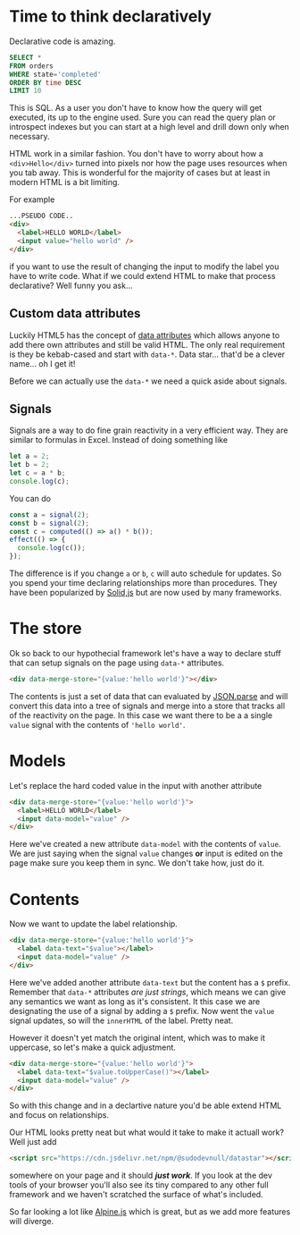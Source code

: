 # Time to think declaratively

Declarative code is amazing.

```sql
SELECT *
FROM orders
WHERE state='completed'
ORDER BY time DESC
LIMIT 10
```

This is SQL. As a user you don't have to know how the query will get executed, its up to the engine used. Sure you can read the query plan or introspect indexes but you can start at a high level and drill down only when necessary.

HTML work in a similar fashion. You don't have to worry about how a `<div>Hello</div>` turned into pixels nor how the page uses resources when you tab away. This is wonderful for the majority of cases but at least in modern HTML is a bit limiting.

For example

```html
...PSEUDO CODE..
<div>
  <label>HELLO WORLD</label>
  <input value="hello world" />
</div>
```

if you want to use the result of changing the input to modify the label you have to write code. What if we could extend HTML to make that process declarative? Well funny you ask...

## Custom data attributes

Luckily HTML5 has the concept of [data attributes](https://developer.mozilla.org/en-US/docs/Learn/HTML/Howto/Use_data_attributes) which allows anyone to add there own attributes and still be valid HTML. The only real requirement is they be kebab-cased and start with `data-*`. Data star... that'd be a clever name... oh I get it!

Before we can actually use the `data-*` we need a quick aside about signals.

## Signals

Signals are a way to do fine grain reactivity in a very efficient way. They are similar to formulas in Excel. Instead of doing something like

```js
let a = 2;
let b = 2;
let c = a * b;
console.log(c);
```

You can do

```js
const a = signal(2);
const b = signal(2);
const c = computed(() => a() * b());
effect(() => {
  console.log(c());
});
```

The difference is if you change `a` or `b`, `c` will auto schedule for updates. So you spend your time declaring relationships more than procedures. They have been popularized by [Solid,js](https://www.solidjs.com/) but are now used by many frameworks.

# The store

Ok so back to our hypothecial framework let's have a way to declare stuff that can setup signals on the page using `data-*` attributes.

```html
<div data-merge-store="{value:'hello world'}"></div>
```

The contents is just a set of data that can evaluated by [JSON.parse](https://developer.mozilla.org/en-US/docs/Web/JavaScript/Reference/Global_Objects/JSON/parse) and will convert this data into a tree of signals and merge into a store that tracks all of the reactivity on the page. In this case we want there to be a a single `value` signal with the contents of `'hello world'`.

# Models

Let's replace the hard coded value in the input with another attribute

```html
<div data-merge-store="{value:'hello world'}">
  <label>HELLO WORLD</label>
  <input data-model="value" />
</div>
```

Here we've created a new attribute `data-model` with the contents of `value`. We are just saying when the signal `value` changes **or** input is edited on the page make sure you keep them in sync. We don't take how, just do it.

# Contents

Now we want to update the label relationship.

```html
<div data-merge-store="{value:'hello world'}">
  <label data-text="$value"></label>
  <input data-model="value" />
</div>
```

Here we've added another attribute `data-text` but the content has a `$` prefix. Remember that `data-*` attributes _are just strings_, which means we can give any semantics we want as long as it's consistent. It this case we are designating the use of a signal by adding a `$` prefix. Now went the `value` signal updates, so will the `innerHTML` of the label. Pretty neat.

However it doesn't yet match the original intent, which was to make it uppercase, so let's make a quick adjustment.

```html
<div data-merge-store="{value:'hello world'}">
  <label data-text="$value.toUpperCase()"></label>
  <input data-model="value" />
</div>
```

So with this change and in a declartive nature you'd be able extend HTML and focus on relationships.

Our HTML looks pretty neat but what would it take to make it actuall work? Well just add

```html
<script src="https://cdn.jsdelivr.net/npm/@sudodevnull/datastar"></script>
```

somewhere on your page and it should **_just work_**. If you look at the dev tools of your browser you'll also see its tiny compared to any other full framework and we haven't scratched the surface of what's included.

So far looking a lot like [Alpine.js](https://alpinejs.dev/) which is great, but as we add more features will diverge.
